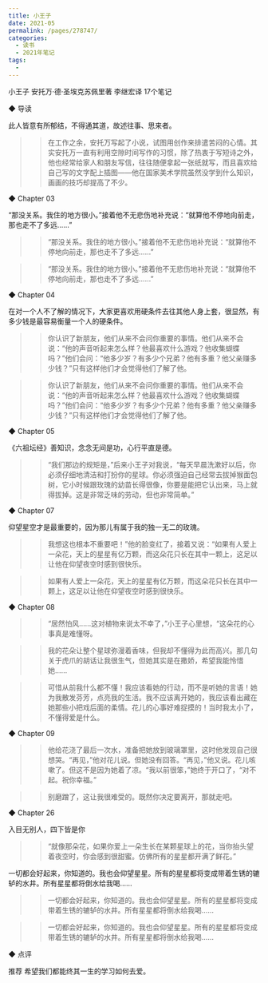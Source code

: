 ```yaml
---
title: 小王子
date: 2021-05
permalink: /pages/278747/
categories:
  - 读书
  - 2021年笔记
tags:
  - 
---
```

小王子
安托万·德·圣埃克苏佩里著 李继宏译
17个笔记


◆ 导读

此人皆意有所郁结，不得通其道，故述往事、思来者。
>> 在工作之余，安托万写起了小说，试图用创作来排遣苦闷的心情。其实安托万一直有利用空隙时间写作的习惯，除了热衷于写短诗之外，他也经常给家人和朋友写信，往往随便拿起一张纸就写，而且喜欢给自己写的文字配上插图——他在国家美术学院虽然没学到什么知识，画画的技巧却提高了不少。


◆ Chapter 03

“那没关系。我住的地方很小。”接着他不无悲伤地补充说：“就算他不停地向前走，那也走不了多远……”
>> “那没关系。我住的地方很小。”接着他不无悲伤地补充说：“就算他不停地向前走，那也走不了多远……”

>> “那没关系。我住的地方很小。”接着他不无悲伤地补充说：“就算他不停地向前走，那也走不了多远……”


◆ Chapter 04

在对一个人不了解的情况下，大家更喜欢用硬条件去往其他人身上套，很显然，有多少钱是最容易衡量一个人的硬条件。
>> 你认识了新朋友，他们从来不会问你重要的事情。他们从来不会说：“他的声音听起来怎么样？他最喜欢什么游戏？他收集蝴蝶吗？”他们会问：“他多少岁？有多少个兄弟？他有多重？他父亲赚多少钱？”只有这样他们才会觉得他们了解了他。

>> 你认识了新朋友，他们从来不会问你重要的事情。他们从来不会说：“他的声音听起来怎么样？他最喜欢什么游戏？他收集蝴蝶吗？”他们会问：“他多少岁？有多少个兄弟？他有多重？他父亲赚多少钱？”只有这样他们才会觉得他们了解了他。


◆ Chapter 05

《六祖坛经》善知识，念念无间是功，心行平直是德。
>> “我们那边的规矩是，”后来小王子对我说，“每天早晨洗漱好以后，你必须仔细地清洁和打扮你的星球。你必须强迫自己经常去拔掉猴面包树，它小时候跟玫瑰的幼苗长得很像，你要是能把它认出来，马上就得拔掉。这是非常乏味的劳动，但也非常简单。”


◆ Chapter 07

仰望星空才是最重要的，因为那儿有属于我的独一无二的玫瑰。
>> 我想这也根本不重要吧！”他的脸变红了，接着又说：“如果有人爱上一朵花，天上的星星有亿万颗，而这朵花只长在其中一颗上，这足以让他在仰望夜空时感到很快乐。

>> 如果有人爱上一朵花，天上的星星有亿万颗，而这朵花只长在其中一颗上，这足以让他在仰望夜空时感到很快乐。


◆ Chapter 08

>> “居然怕风……这对植物来说太不幸了，”小王子心里想，“这朵花的心事真是难懂呀。

>> 我的花朵让整个星球弥漫着香味，但我却不懂得为此而高兴。那几句关于虎爪的胡话让我很生气，但她其实是在撒娇，希望我能怜惜她……

>> 可惜从前我什么都不懂！我应该看她的行动，而不是听她的言语！她为我散发芬芳，点亮我的生活。我不应该离开她的，我应该看出藏在她那些小把戏后面的柔情。花儿的心事好难捉摸的！当时我太小了，不懂得爱是什么。


◆ Chapter 09

>> 他给花浇了最后一次水，准备把她放到玻璃罩里，这时他发现自己很想哭。“再见，”他对花儿说。但她没有回答。“再见，”他又说。花儿咳嗽了。但这不是因为她着了凉。“我以前很笨，”她终于开口了，“对不起。祝你幸福。”

>> 别磨蹭了，这让我很难受的。既然你决定要离开，那就走吧。


◆ Chapter 26

入目无别人，四下皆是你
>> “就像那朵花，如果你爱上一朵生长在某颗星球上的花，当你抬头望着夜空时，你会感到很甜蜜。仿佛所有的星星都开满了鲜花。”

一切都会好起来，你知道的。我也会仰望星星。所有的星星都将变成带着生锈的辘轳的水井。所有星星都将倒水给我喝……
>> 一切都会好起来，你知道的。我也会仰望星星。所有的星星都将变成带着生锈的辘轳的水井。所有星星都将倒水给我喝……

>> 一切都会好起来，你知道的。我也会仰望星星。所有的星星都将变成带着生锈的辘轳的水井。所有星星都将倒水给我喝……


◆ 点评

推荐
希望我们都能终其一生的学习如何去爱。 


